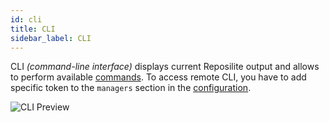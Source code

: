 ```yaml
---
id: cli
title: CLI
sidebar_label: CLI
---
```


CLI *(command-line interface)* displays current Reposilite output and allows to perform available [commands](install#interactive-cli).
To access remote CLI, you have to add specific token to the `managers` section in the [configuration](configuration#default-configuration).

![CLI Preview](/img/cli-preview.gif)